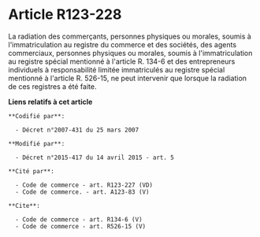 # Article R123-228

La radiation des commerçants, personnes physiques ou morales, soumis à l'immatriculation au registre du commerce et des
sociétés, des agents commerciaux, personnes physiques ou morales, soumis à l'immatriculation au registre spécial mentionné à
l'article R. 134-6 et des entrepreneurs individuels à responsabilité limitée immatriculés au registre spécial mentionné à
l'article R. 526-15, ne peut intervenir que lorsque la radiation de ces registres a été faite.

**Liens relatifs à cet article**

	**Codifié par**:

	  - Décret n°2007-431 du 25 mars 2007

	**Modifié par**:

	  - Décret n°2015-417 du 14 avril 2015 - art. 5

	**Cité par**:

	  - Code de commerce - art. R123-227 (VD)
	  - Code de commerce. - art. A123-83 (V)

	**Cite**:

	  - Code de commerce - art. R134-6 (V)
	  - Code de commerce - art. R526-15 (V)
